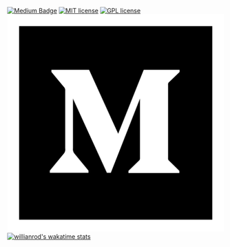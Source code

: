 [![Medium Badge](https://img.shields.io/badge/-Medium-757575?style=flat-quare&labelColor=757575&logo=Medium&logoColor=white&link=link)](https://medium.com/@42.mfdd) 
[![MIT license](https://img.shields.io/badge/License-MIT-blue.svg)](https://cyberbadgerr.mit-license.org/)
[![GPL license](https://img.shields.io/badge/License-GPL-blue.svg)](http://perso.crans.org/besson/LICENSE.html)
[![MEdium Badge](https://raw.githubusercontent.com/ionic-team/ionicons/20c396d8d717cac6e6cb208c8b5152020c53a0b8/src/svg/logo-medium.svg)](https://medium.com/@42.mfdd)
[![willianrod's wakatime stats](https://github-readme-stats.vercel.app/api/wakatime?username=cyberbadger)](https://github.com/anuraghazra/github-readme-stats)
